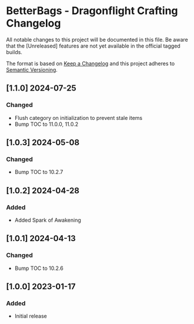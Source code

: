 # BetterBags - Dragonflight Crafting Changelog
All notable changes to this project will be documented in this file. Be aware that the [Unreleased] features are not yet available in the official tagged builds.

The format is based on [Keep a Changelog](http://keepachangelog.com/) and this project adheres to [Semantic Versioning](http://semver.org/).

## [1.1.0] 2024-07-25
### Changed
- Flush category on initialization to prevent stale items
- Bump TOC to 11.0.0, 11.0.2

## [1.0.3] 2024-05-08
### Changed
- Bump TOC to 10.2.7

## [1.0.2] 2024-04-28
### Added
- Added Spark of Awakening

## [1.0.1] 2024-04-13
### Changed
- Bump TOC to 10.2.6

## [1.0.0] 2023-01-17
### Added
- Initial release
